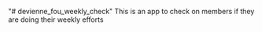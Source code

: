 "# devienne_fou_weekly_check"
This is an app to check on members if they are doing their weekly efforts 